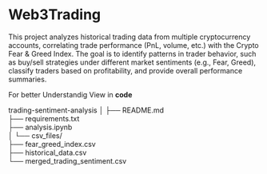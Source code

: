 # Web3Trading

This project analyzes historical trading data from multiple cryptocurrency accounts, correlating trade performance (PnL, volume, etc.) with the Crypto Fear & Greed Index. The goal is to identify patterns in trader behavior, such as buy/sell strategies under different market sentiments (e.g., Fear, Greed), classify traders based on profitability, and provide overall performance summaries.


For better Understandig View in **code**


trading-sentiment-analysis
│
├── README.md                 
├── requirements.txt        
├── analysis.ipynb            
│
└── csv_files/                
   ├── fear_greed_index.csv  
   ├── historical_data.csv  
   └── merged_trading_sentiment.csv 
